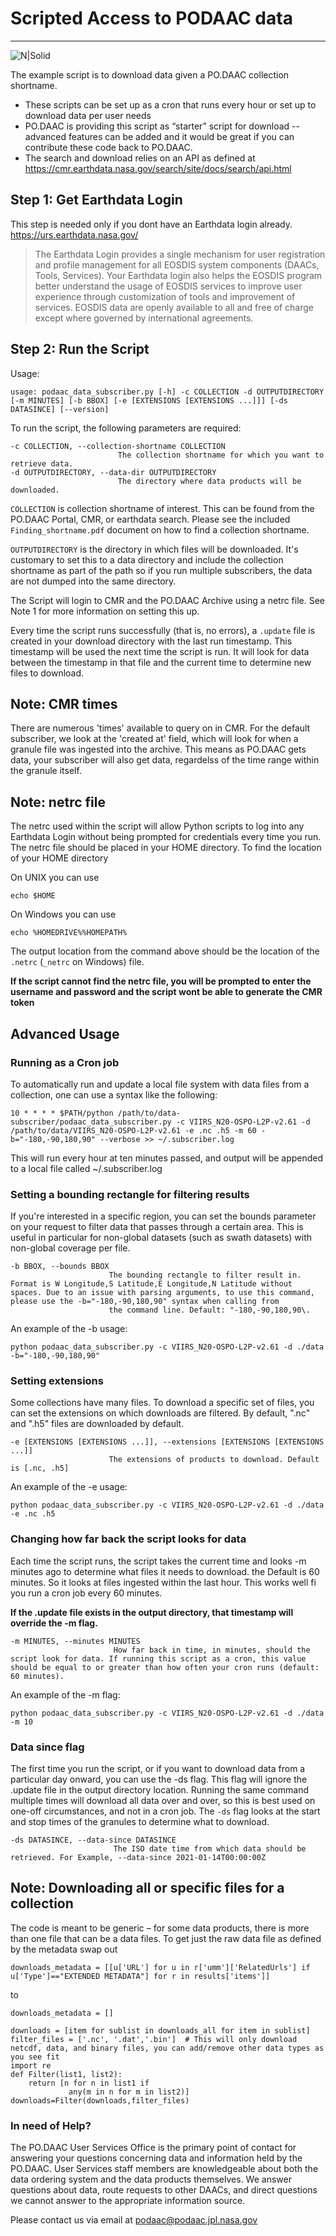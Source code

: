 
# Scripted Access to PODAAC data

 ----

![N|Solid](https://podaac.jpl.nasa.gov/sites/default/files/image/custom_thumbs/podaac_logo.png)

The example script is to download data given a PO.DAAC collection shortname.
  - These scripts can be set up as a cron that runs every hour or set up to download data per user needs
  - PO.DAAC is providing this script as “starter” script for download -- advanced features can be added and it would be great if you can contribute these code back to PO.DAAC.
  - The search and download relies on an API as defined at https://cmr.earthdata.nasa.gov/search/site/docs/search/api.html

## Step 1:  Get Earthdata Login     
This step is needed only if you dont have an Earthdata login already.
https://urs.earthdata.nasa.gov/
> The Earthdata Login provides a single mechanism for user registration and profile  management for all EOSDIS system components (DAACs, Tools, Services). Your Earthdata login   also helps the EOSDIS program better understand the usage of EOSDIS services to improve  user experience through customization of tools and improvement of services. EOSDIS data are  openly available to all and free of charge except where governed by international  agreements.



## Step 2:  Run the Script

Usage:
```
usage: podaac_data_subscriber.py [-h] -c COLLECTION -d OUTPUTDIRECTORY [-m MINUTES] [-b BBOX] [-e [EXTENSIONS [EXTENSIONS ...]]] [-ds DATASINCE] [--version]
```

To run the script, the following parameters are required:

```
-c COLLECTION, --collection-shortname COLLECTION
                        The collection shortname for which you want to retrieve data.
-d OUTPUTDIRECTORY, --data-dir OUTPUTDIRECTORY
                        The directory where data products will be downloaded.
```

`COLLECTION` is collection shortname of interest. This can be found from the PO.DAAC Portal, CMR, or earthdata search. Please see the included `Finding_shortname.pdf` document on how to find a collection shortname.

`OUTPUTDIRECTORY` is the directory in which files will be downloaded. It's customary to set this to a data directory and include the collection shortname as part of the path so if you run multiple subscribers, the data are not dumped into the same directory.

The Script will login to CMR and the PO.DAAC Archive using a netrc file. See Note 1 for more information on setting this up.

Every time the script runs successfully (that is, no errors), a `.update` file is created in your download directory with the last run timestamp. This timestamp will be used the next time the script is run. It will look for data between the timestamp in that file and the current time to determine new files to download.

## Note: CMR times
There are numerous 'times' available to query on in CMR. For the default subscriber, we look at the 'created at' field, which will look for when a granule file was ingested into the archive. This means as PO.DAAC gets data, your subscriber will also get data, regardelss of the time range within the granule itself.

## Note: netrc file
The netrc used within the script  will allow Python scripts to log into any Earthdata Login without being prompted for
credentials every time you run. The netrc file should be placed in your HOME directory.
To find the location of your HOME directory

On UNIX you can use
```
echo $HOME
```
On Windows you can use
```
echo %HOMEDRIVE%%HOMEPATH%
```

The output location from the command above should be the location of the `.netrc` (`_netrc` on Windows) file.

**If the script cannot find the netrc file, you will be prompted to enter the username and password and the script wont be able to generate the CMR token**

## Advanced Usage

### Running as a Cron job

To automatically run and update a local file system with data files from a collection, one can use a syntax like the following:

```
10 * * * * $PATH/python /path/to/data-subscriber/podaac_data_subscriber.py -c VIIRS_N20-OSPO-L2P-v2.61 -d /path/to/data/VIIRS_N20-OSPO-L2P-v2.61 -e .nc .h5 -m 60 -b="-180,-90,180,90" --verbose >> ~/.subscriber.log

```

This will run every hour at ten minutes passed, and output will be appended to a local file called ~/.subscriber.log

### Setting a bounding rectangle for filtering results

If you're interested in a specific region, you can set the bounds parameter on your request to filter data that passes through a certain area. This is useful in particular for non-global datasets (such as swath datasets) with non-global coverage per file.

```
-b BBOX, --bounds BBOX
                      The bounding rectangle to filter result in. Format is W Longitude,S Latitude,E Longitude,N Latitude without spaces. Due to an issue with parsing arguments, to use this command, please use the -b="-180,-90,180,90" syntax when calling from
                      the command line. Default: "-180,-90,180,90\.

```
An example of the -b usage:

```
python podaac_data_subscriber.py -c VIIRS_N20-OSPO-L2P-v2.61 -d ./data -b="-180,-90,180,90"
```

### Setting extensions

Some collections have many files. To download a specific set of files, you can set the extensions on which downloads are filtered. By default, ".nc" and ".h5" files are downloaded by default.

```
-e [EXTENSIONS [EXTENSIONS ...]], --extensions [EXTENSIONS [EXTENSIONS ...]]
                      The extensions of products to download. Default is [.nc, .h5]
```

An example of the -e usage:
```
python podaac_data_subscriber.py -c VIIRS_N20-OSPO-L2P-v2.61 -d ./data -e .nc .h5
```


### Changing how far back the script looks for data

Each time the script runs, the script takes the current time and looks -m minutes ago to determine what files it needs to download. the Default is 60 minutes. So it looks at files ingested within the last hour. This works well fi you run a cron job every 60 minutes.

**If the .update file exists in the output directory, that timestamp will override the -m flag.**

```
-m MINUTES, --minutes MINUTES
                       How far back in time, in minutes, should the script look for data. If running this script as a cron, this value should be equal to or greater than how often your cron runs (default: 60 minutes).

```
An example of the -m flag:
```
python podaac_data_subscriber.py -c VIIRS_N20-OSPO-L2P-v2.61 -d ./data -m 10
```

### Data since flag

The first time you run the script, or if you want to download data from a particular day onward, you can use the -ds flag. This flag will ignore the .update file in the output directory location. Running the same command multiple times will download all data over and over, so this is best used on one-off circumstances, and not in a cron job. The `-ds` flag looks at the start and stop times of the granules to determine what to download.

```
-ds DATASINCE, --data-since DATASINCE
                       The ISO date time from which data should be retrieved. For Example, --data-since 2021-01-14T00:00:00Z
```


## Note: Downloading all or specific files for a collection
The code is meant to be generic – for some data products, there is more than one file that can be a data files.
To get just the raw data file as defined by the metadata swap out
```
downloads_metadata = [[u['URL'] for u in r['umm']['RelatedUrls'] if u['Type']=="EXTENDED METADATA"] for r in results['items']]
```
to
```
downloads_metadata = []
```

```
downloads = [item for sublist in downloads_all for item in sublist]
filter_files = ['.nc', '.dat','.bin']  # This will only download netcdf, data, and binary files, you can add/remove other data types as you see fit
import re
def Filter(list1, list2):
    return [n for n in list1 if
             any(m in n for m in list2)]
downloads=Filter(downloads,filter_files)
```


### In need of Help?
The PO.DAAC User Services Office is the primary point of contact for answering your questions concerning data and information held by the PO.DAAC. User Services staff members are knowledgeable about both the data ordering system and the data products themselves. We answer questions about data, route requests to other DAACs, and direct questions we cannot answer to the appropriate information source.

Please contact us via email at podaac@podaac.jpl.nasa.gov
